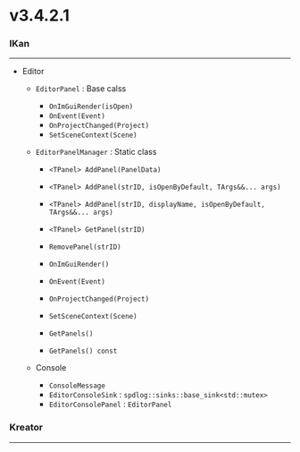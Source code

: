 # v3.4.2.1

### IKan
----------------------------------------------------------------------------------------------------------------------
  - Editor
    - `EditorPanel` : Base calss
      - `OnImGuiRender(isOpen)`
      - `OnEvent(Event)`
      - `OnProjectChanged(Project)`
      - `SetSceneContext(Scene)`
    
    - `EditorPanelManager` : Static class
      - `<TPanel> AddPanel(PanelData)`
      - `<TPanel> AddPanel(strID, isOpenByDefault, TArgs&&... args)`
      - `<TPanel> AddPanel(strID, displayName, isOpenByDefault, TArgs&&... args)`
      - `<TPanel> GetPanel(strID)`
    
      - `RemovePanel(strID)`
      - `OnImGuiRender()`
      - `OnEvent(Event)`
      - `OnProjectChanged(Project)`
      - `SetSceneContext(Scene)`
      - `GetPanels()`
      - `GetPanels() const`
      
    - Console
      - `ConsoleMessage` 
      - `EditorConsoleSink` : `spdlog::sinks::base_sink<std::mutex>`
      - `EditorConsolePanel` : `EditorPanel`
    
### Kreator
----------------------------------------------------------------------------------------------------------------------
